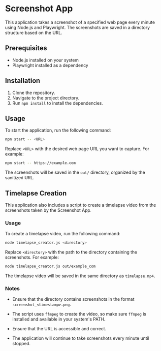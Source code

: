 # Screenshot App

This application takes a screenshot of a specified web page every minute using Node.js and Playwright. The screenshots are saved in a directory structure based on the URL.

## Prerequisites

- Node.js installed on your system
- Playwright installed as a dependency

## Installation

1. Clone the repository.
2. Navigate to the project directory.
3. Run `npm install` to install the dependencies.

## Usage

To start the application, run the following command:

```bash
npm start -- <URL>
```

Replace `<URL>` with the desired web page URL you want to capture. For example:

```bash
npm start -- https://example.com
```

The screenshots will be saved in the `out/` directory, organized by the sanitized URL.

## Timelapse Creation

This application also includes a script to create a timelapse video from the screenshots taken by the Screenshot App.

### Usage

To create a timelapse video, run the following command:

```bash
node timelapse_creator.js <directory>
```

Replace `<directory>` with the path to the directory containing the screenshots. For example:

```bash
node timelapse_creator.js out/example_com
```

The timelapse video will be saved in the same directory as `timelapse.mp4`.

### Notes

- Ensure that the directory contains screenshots in the format `screenshot_<timestamp>.png`.
- The script uses `ffmpeg` to create the video, so make sure `ffmpeg` is installed and available in your system's PATH.

- Ensure that the URL is accessible and correct.
- The application will continue to take screenshots every minute until stopped.
